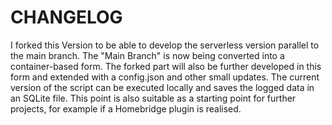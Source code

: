 # CHANGELOG

I forked this Version to be able to develop the serverless version parallel to the main branch.
The "Main Branch" is now being converted into a container-based form. The forked part will also be further developed in this form and extended with a config.json and other small updates. The current version of the script can be executed locally and saves the logged data in an SQLite file. This point is also suitable as a starting point for further projects, for example if a Homebridge plugin is realised. 
